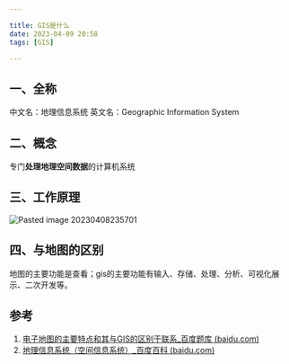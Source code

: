 ```yaml
---

title: GIS是什么
date: 2023-04-09 20:58
tags: [GIS]

---
```


## 一、全称
中文名：地理信息系统
英文名：Geographic Information System

## 二、概念
专门**处理地理空间数据**的计算机系统

<!-- more -->

## 三、工作原理
![Pasted image 20230408235701](https://pic-1313582683.cos.ap-chongqing.myqcloud.com/2023/Pasted%20image%2020230408235701.jpg)

## 四、与地图的区别
地图的主要功能是查看；gis的主要功能有输入、存储、处理、分析、可视化展示、二次开发等。

## 参考
1. [电子地图的主要特点和其与GIS的区别于联系_百度题库 (baidu.com)](https://easylearn.baidu.com/edu-page/tiangong/bgkdetail?id=5d5cc2da80eb6294dd886c52&fr=search)
2. [地理信息系统（空间信息系统）_百度百科 (baidu.com)](https://baike.baidu.com/item/%E5%9C%B0%E7%90%86%E4%BF%A1%E6%81%AF%E7%B3%BB%E7%BB%9F/171830?fromtitle=GIS&fromid=31541&fr=aladdin)